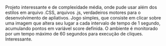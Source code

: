 Projeto interessante e de complexidade média, onde pude usar além dos estilos em arquivo .CSS, arquivos .js, verdadeiros motores para o desenvolvimento de apliativos. Jogo simples, que consiste em clicar sobre uma imagem que altera seu lugar a cada intervalo de tempo de 1 segundo, acumulando pontos em variável score definida. O ambiente é monitorado por um tempo máximo de 60 segundos para execução de cliques. Interessante.
